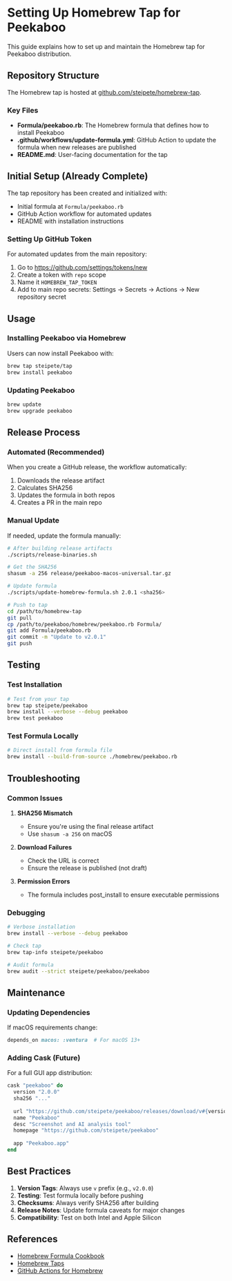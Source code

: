 # Setting Up Homebrew Tap for Peekaboo

This guide explains how to set up and maintain the Homebrew tap for Peekaboo distribution.

## Repository Structure

The Homebrew tap is hosted at [github.com/steipete/homebrew-tap](https://github.com/steipete/homebrew-tap).

### Key Files

- **Formula/peekaboo.rb**: The Homebrew formula that defines how to install Peekaboo
- **.github/workflows/update-formula.yml**: GitHub Action to update the formula when new releases are published
- **README.md**: User-facing documentation for the tap

## Initial Setup (Already Complete)

The tap repository has been created and initialized with:
- Initial formula at `Formula/peekaboo.rb`
- GitHub Action workflow for automated updates
- README with installation instructions

### Setting Up GitHub Token

For automated updates from the main repository:

1. Go to https://github.com/settings/tokens/new
2. Create a token with `repo` scope
3. Name it `HOMEBREW_TAP_TOKEN`
4. Add to main repo secrets: Settings → Secrets → Actions → New repository secret

## Usage

### Installing Peekaboo via Homebrew

Users can now install Peekaboo with:

```bash
brew tap steipete/tap
brew install peekaboo
```

### Updating Peekaboo

```bash
brew update
brew upgrade peekaboo
```

## Release Process

### Automated (Recommended)

When you create a GitHub release, the workflow automatically:
1. Downloads the release artifact
2. Calculates SHA256
3. Updates the formula in both repos
4. Creates a PR in the main repo

### Manual Update

If needed, update the formula manually:

```bash
# After building release artifacts
./scripts/release-binaries.sh

# Get the SHA256
shasum -a 256 release/peekaboo-macos-universal.tar.gz

# Update formula
./scripts/update-homebrew-formula.sh 2.0.1 <sha256>

# Push to tap
cd /path/to/homebrew-tap
git pull
cp /path/to/peekaboo/homebrew/peekaboo.rb Formula/
git add Formula/peekaboo.rb
git commit -m "Update to v2.0.1"
git push
```

## Testing

### Test Installation

```bash
# Test from your tap
brew tap steipete/peekaboo
brew install --verbose --debug peekaboo
brew test peekaboo
```

### Test Formula Locally

```bash
# Direct install from formula file
brew install --build-from-source ./homebrew/peekaboo.rb
```

## Troubleshooting

### Common Issues

1. **SHA256 Mismatch**
   - Ensure you're using the final release artifact
   - Use `shasum -a 256` on macOS

2. **Download Failures**
   - Check the URL is correct
   - Ensure the release is published (not draft)

3. **Permission Errors**
   - The formula includes post_install to ensure executable permissions

### Debugging

```bash
# Verbose installation
brew install --verbose --debug peekaboo

# Check tap
brew tap-info steipete/peekaboo

# Audit formula
brew audit --strict steipete/peekaboo/peekaboo
```

## Maintenance

### Updating Dependencies

If macOS requirements change:
```ruby
depends_on macos: :ventura  # For macOS 13+
```

### Adding Cask (Future)

For a full GUI app distribution:
```ruby
cask "peekaboo" do
  version "2.0.0"
  sha256 "..."
  
  url "https://github.com/steipete/peekaboo/releases/download/v#{version}/Peekaboo.app.zip"
  name "Peekaboo"
  desc "Screenshot and AI analysis tool"
  homepage "https://github.com/steipete/peekaboo"
  
  app "Peekaboo.app"
end
```

## Best Practices

1. **Version Tags**: Always use `v` prefix (e.g., `v2.0.0`)
2. **Testing**: Test formula locally before pushing
3. **Checksums**: Always verify SHA256 after building
4. **Release Notes**: Update formula caveats for major changes
5. **Compatibility**: Test on both Intel and Apple Silicon

## References

- [Homebrew Formula Cookbook](https://docs.brew.sh/Formula-Cookbook)
- [Homebrew Taps](https://docs.brew.sh/Taps)
- [GitHub Actions for Homebrew](https://brew.sh/2020/11/18/homebrew-tap-with-bottles-uploaded-to-github-releases/)